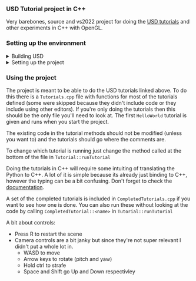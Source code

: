 ### USD Tutorial project in C++
Very barebones, source and vs2022 project for doing the [USD tutorials](https://graphics.pixar.com/usd/release/tut_usd_tutorials.html) and other experiments in C++ with OpenGL. 

### Setting up the environment

<details>
<summary>Building USD</summary>

First step is building USD and all of its dependenices. This is mostly easy and can be done by following the instructions on [their repo](https://github.com/PixarAnimationStudios/USD#readme). A couple helpful tips though:
- Before starting make sure your CMake version is >=3.24
- It lists several dependencies that are needed however if you already have VS installed then the only ones you should need to install yourself are the Python ones (afaik). Before running their build script you can do
  - `pip install PySide6`
  - `pip install PyOpenGL`
- <b>This ones important:</b> If you're on Windows and using Visual Studio, you'll want to run the build script command that they provide in a VS command prompt. i.e `x64 Native Tools Command Prompt for VS 2022`. Ideally you can just search `x64` in the start menu and it will be listed. Run as administrator. This is needed because those command prompts use an environment that includes the msvc compiler. If you get an error saying `No C++ compiler found` check that you're in the right prompt. 

From there the build command should work fine and install everything you'll need, then just add the path items that the script says at the end and you should be good to go for USD
</details>

<details>
<summary>Setting up the project</summary>
No build scripts or anything nice right now, maybe later. For now this is just a VS2022 project.

If everything's setup correctly you should be able to open the project in VS2022 and change a few settings, then build. 
The settings that need changing are include and library directories. Everything else <i>should</i> be setup. 
- In Properties (Make sure the configuation is all versions and platform is `x64`)
  - C/C++
    - General
      - In Additional Include Directories you'll want to add the following
        - The path to your USD include folder (i.e <drivename>:\usr\local\USD\include)
        - The path to the boost folder in the USD include folder (i.e <drivename>:\usr\local\USD\include\boost-1_78)
        - The path to your Python installation's include. To see which version run `python --version`. To find the directory locate your `Python.exe` file and that directory should have an include directory
  - In Linker
    - General
      - We'll need to add to Additional Library Directories
        - The path to the USD installations libs folder (i.e <drivename>:\usr\local\USD\lib)
        - The path to your Python installation's libs folder. Can be found in the same place as include. Specifically `libs` and not `Lib`

With that you should be able to build and run <b>in Release mode</b>(There's a bug in TBB for windows debug mode). If you can't, sorry, I'm not in devops. 

</details>

### Using the project

The project is meant to be able to do the USD tutorials linked above. To do this there is a `Tutorials.cpp` file with functions for most of the tutorials defined (some were skipped because they didn't include code or they include using other editors). If you're only doing the tutorials then this should be the only file you'll need to look at. The first `HelloWorld` tutorial is given and runs when you start the project. 

The existing code in the tutorial methods should not be modified (unless you want to) and the tutorials should go where the comments are.

To change which tutorial is running just change the method called at the bottom of the file in `Tutorial::runTutorial`

Doing the tutorials in C++ will require some intuiting of translating the Python to C++. A lot of it is simple because its already just binding to C++, however the typing can be a bit confusing. Don't forget to check the [documentation](https://graphics.pixar.com/usd/release/api/index.html). 

A set of the completed tutorials is included in `CompletedTutorials.cpp` if you want to see how one is done. You can also run these without looking at the code by calling `CompletedTutorial::<name>` in `Tutorial::runTutorial`

A bit about controls:
- Press R to restart the scene
- Camera controls are a bit janky but since they're not super relevant I didn't put a whole lot in. 
  - WASD to move
  - Arrow keys to rotate (pitch and yaw)
  - Hold ctrl to strafe
  - Space and Shift go Up and Down respectivley
